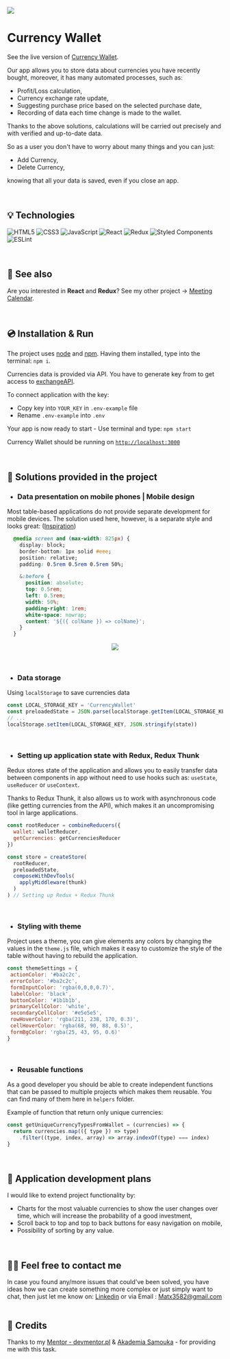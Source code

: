 
![](./assets/img/appDesktop.png)


# Currency Wallet

See the live version of [Currency Wallet](https://devmentor.pl).

Our app allows you to store data about currencies you have recently bought, moreover, it has many automated processes, such as:
- Profit/Loss calculation,
- Currency exchange rate update,
- Suggesting purchase price based on the selected purchase date,
- Recording of data each time change is made to the wallet.

Thanks to the above solutions, calculations will be carried out precisely and with verified and up-to-date data.

So as a user you don't have to worry about many things and you can just:
- Add Currency,
- Delete Currency,

knowing that all your data is saved, even if you close an app.

&nbsp;
 
## 💡 Technologies
![HTML5](https://img.shields.io/badge/html5-%23E34F26.svg?style=for-the-badge&logo=html5&logoColor=white)
![CSS3](https://img.shields.io/badge/css3-%231572B6.svg?style=for-the-badge&logo=css3&logoColor=white)
![JavaScript](https://img.shields.io/badge/javascript-%23323330.svg?style=for-the-badge&logo=javascript&logoColor=%23F7DF1E)
![React](https://img.shields.io/badge/react-%2320232a.svg?style=for-the-badge&logo=react&logoColor=%2361DAFB)
![Redux](https://img.shields.io/badge/redux-%23593d88.svg?style=for-the-badge&logo=redux&logoColor=white)
![Styled Components](https://img.shields.io/badge/styled--components-DB7093?style=for-the-badge&logo=styled-components&logoColor=white)
![ESLint](https://img.shields.io/badge/ESLint-4B3263?style=for-the-badge&logo=eslint&logoColor=white)


&nbsp;
 
## 🔗 See also

Are you interested in **React** and **Redux**? See my other project -> [Meeting Calendar](https://github.com/MateuszSuplewski/task-react-redux-basics).

&nbsp;
 
## 💿 Installation & Run

The project uses [node](https://nodejs.org/en/) and [npm](https://www.npmjs.com/). Having them installed, type into the terminal: `npm i`.

Currencies data is provided via API. You have to generate key from to get access to [exchangeAPI](https://exchangeratesapi.io/).

To connect application with the key:
- Copy key into `YOUR_KEY` in `.env-example` file
- Rename `.env-example` into `.env`

Your app is now ready to start - Use terminal and type: `npm start`

Currency Wallet should be running on [`http://localhost:3000`](http://localhost:3000)



&nbsp;
 
## 🤔 Solutions provided in the project

- ### Data presentation on mobile phones | Mobile design

Most table-based applications do not provide separate development for mobile devices.
The solution used here, however, is a separate style and looks great: ([Inspiration](https://css-tricks.com/responsive-data-tables/))
```css
  @media screen and (max-width: 825px) {
    display: block;
    border-bottom: 1px solid #eee;
    position: relative;
    padding: 0.5rem 0.5rem 0.5rem 50%;

    &:before {
      position: absolute;
      top: 0.5rem;
      left: 0.5rem;
      width: 50%;
      padding-right: 1rem;
      white-space: nowrap;
      content: '${({ colName }) => colName}';
    }
  }
``` 

<p align="center">
  <img  src="./assets/img/appMobile.png">
</p>


 &nbsp;

- ### Data storage

Using `localStorage` to save currencies data


```javascript
const LOCAL_STORAGE_KEY = 'CurrencyWallet'
const preloadedState = JSON.parse(localStorage.getItem(LOCAL_STORAGE_KEY)) || undefined
// ...
localStorage.setItem(LOCAL_STORAGE_KEY, JSON.stringify(state))

```
 &nbsp;

- ### Setting up application state with Redux, Redux Thunk

 Redux stores state of the application and allows you to easily transfer data between components in app without need to use hooks such as: `useState`, `useReducer` or `useContext`.

 Thanks to Redux Thunk, it also allows us to work with asynchronous code (like getting currencies from the API), which makes it an uncompromising tool in large applications.

 ```javascript
 const rootReducer = combineReducers({
   wallet: walletReducer,
   getCurrencies: getCurrenciesReducer
 })

 const store = createStore(
   rootReducer,
   preloadedState,
   composeWithDevTools(
     applyMiddleware(thunk)
   )
 ) // Setting up Redux + Redux Thunk

 ```
 &nbsp;
 
- ### Styling with theme

Project uses a theme, you can give elements any colors by changing the values in the `theme.js` file, which makes it easy to customize the style of the table without having to rebuild the application.

 ```javascript
 const themeSettings = {
  actionColor: '#ba2c2c',
  errorColor: '#ba2c2c',
  formInputColor: 'rgba(0,0,0,0.7)',
  labelColor: 'black',
  buttonColor: '#1b1b1b',
  primaryCellColor: 'white',
  secondaryCellColor: '#e5e5e5',
  rowHoverColor: 'rgba(211, 238, 170, 0.3)',
  cellHoverColor: 'rgba(68, 90, 88, 0.5)',
  formBgColor: 'rgba(25, 43, 95, 0.6)'
}
 ```

 &nbsp;
 
- ### Reusable functions

As a good developer you should be able to create independent functions that can be passed to multiple projects which makes them reusable.
You can find many of them here in `helpers` folder.

Example of function that return only unique currencies:
```javascript
const getUniqueCurrencyTypesFromWallet = (currencies) => {
  return currencies.map(({ type }) => type)
    .filter((type, index, array) => array.indexOf(type) === index)
}
```

&nbsp;

## 💭 Application development plans

I would like to extend project functionality by:
- Charts for the most valuable currencies to show the user changes over time, which will increase the probability of a good investment,
- Scroll back to top and top to back buttons for easy navigation on mobile,
- Possibility of sorting by any value.



&nbsp;

## 🙋‍♂️ Feel free to contact me
In case you found any/more issues that could've been solved, you have ideas how we can create something more complex or just simply want to chat, then just let me know on:
[Linkedin](https://www.linkedin.com/in/mateusz-suplewski-705017227/) or via Email : Matx3582@gmail.com
&nbsp;

## 👏 Credits
Thanks to my [Mentor - devmentor.pl](https://devmentor.pl/) & [Akademia Samouka](https://akademiasamouka.pl/) - for providing me with this task.


&nbsp;